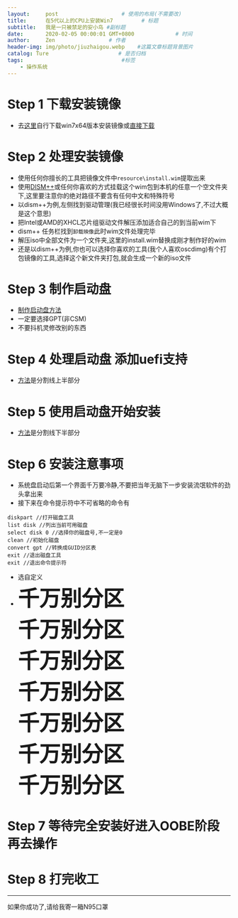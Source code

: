 ```yaml
---
layout:     post                    # 使用的布局(不需要改)
title:      在5代以上的CPU上安装Win7         # 标题
subtitle:   我是一只被禁足的安小鸟 #副标题
date:       2020-02-05 00:00:01 GMT+0800             # 时间
author:     Zen                 # 作者
header-img: img/photo/jiuzhaigou.webp    #这篇文章标题背景图片
catalog: Ture                      # 是否归档
tags:                               #标签
    - 操作系统
---
```



# Step 1 下载安装镜像
+ 去[这里](msdn.itellyou.cn)自行下载win7x64版本安装镜像或[直接下载](
ed2k://|file|cn_windows_7_ultimate_with_sp1_x64_dvd_u_677408.iso|3420557312|B58548681854236C7939003B583A8078|/)
# Step 2 处理安装镜像
+ 使用任何你擅长的工具把镜像文件中`resource\install.wim`提取出来
+ 使用[DISM++](http://cdn.chuyu.me/Dism++10.1.1001.10_d4ba4eb035254b3326d6adc6638bc9c8daea7018.zip)或任何你喜欢的方式挂载这个wim包到本机的任意一个空文件夹下,这里要注意你的绝对路径不要含有任何中文和特殊符号
+ 以dism++为例,左侧找到驱动管理(我已经很长时间没用Windows了,不过大概是这个意思)
+ 把Intel或AMD的XHCL芯片组驱动文件解压添加适合自己的到当前wim下
+ dism++ 任务栏找到`卸载映像`此时wim文件处理完毕
+ 解压iso中全部文件为一个文件夹,这里的install.wim替换成刚才制作好的wim
+ 还是以dism++为例,你也可以选择你喜欢的工具(我个人喜欢oscdimg)有个打包镜像的工具,选择这个新文件夹打包,就会生成一个新的iso文件

# Step 3 制作启动盘
+ [制作启动盘方法](https://zhangyiming748.github.io/2019/05/16/make_a_bootable_usb_disk/)
+ 一定要选择GPT(非CSM)
+ 不要抖机灵修改别的东西

# Step 4 处理启动盘 添加uefi支持
+ [方法](https://zhangyiming748.github.io/2019/11/13/MakeWindows7SupportUEFI/)是分割线上半部分

# Step 5 使用启动盘开始安装

+ [方法](https://zhangyiming748.github.io/2019/11/13/MakeWindows7SupportUEFI/)是分割线下半部分

# Step 6 安装注意事项
+ 系统盘启动后第一个界面千万要冷静,不要把当年无脑下一步安装流氓软件的劲头拿出来
+ 接下来在命令提示符中不可省略的命令有

```
diskpart //打开磁盘工具
list disk //列出当前可用磁盘
select disk 0 //选择你的磁盘号,不一定是0
clean //初始化磁盘
convert gpt //转换成GUID分区表
exit //退出磁盘工具
exit //退出命令提示符
```
+ 选自定义
+ <font size="15"><b>千万别分区<br>千万别分区<br>千万别分区<br>千万别分区<br>千万别分区<br>千万别分区<br>千万别分区</b></font>

# Step 7 等待完全安装好进入OOBE阶段再去操作

# Step 8 打完收工

----

如果你成功了,请给我寄一箱N95口罩
